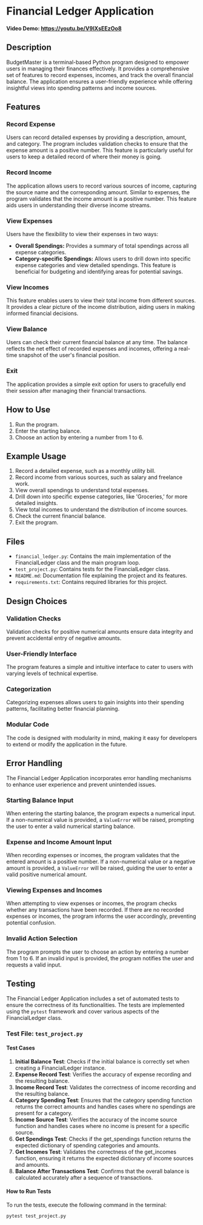# Financial Ledger Application
#### Video Demo: https://youtu.be/V9IXsEEzOo8

## Description
BudgetMaster is a terminal-based Python program designed to empower users in managing their finances effectively. It provides a comprehensive set of features to record expenses, incomes, and track the overall financial balance. The application ensures a user-friendly experience while offering insightful views into spending patterns and income sources.

## Features

### Record Expense
Users can record detailed expenses by providing a description, amount, and category. The program includes validation checks to ensure that the expense amount is a positive number. This feature is particularly useful for users to keep a detailed record of where their money is going.

### Record Income
The application allows users to record various sources of income, capturing the source name and the corresponding amount. Similar to expenses, the program validates that the income amount is a positive number. This feature aids users in understanding their diverse income streams.

### View Expenses
Users have the flexibility to view their expenses in two ways:
- **Overall Spendings:** Provides a summary of total spendings across all expense categories.
- **Category-specific Spendings:** Allows users to drill down into specific expense categories and view detailed spendings. This feature is beneficial for budgeting and identifying areas for potential savings.

### View Incomes
This feature enables users to view their total income from different sources. It provides a clear picture of the income distribution, aiding users in making informed financial decisions.

### View Balance
Users can check their current financial balance at any time. The balance reflects the net effect of recorded expenses and incomes, offering a real-time snapshot of the user's financial position.

### Exit
The application provides a simple exit option for users to gracefully end their session after managing their financial transactions.

## How to Use
1. Run the program.
2. Enter the starting balance.
3. Choose an action by entering a number from 1 to 6.

## Example Usage
1. Record a detailed expense, such as a monthly utility bill.
2. Record income from various sources, such as salary and freelance work.
3. View overall spendings to understand total expenses.
4. Drill down into specific expense categories, like 'Groceries,' for more detailed insights.
5. View total incomes to understand the distribution of income sources.
6. Check the current financial balance.
7. Exit the program.

## Files
- `financial_ledger.py`: Contains the main implementation of the FinancialLedger class and the main program loop.
- `test_project.py`: Contains tests for the FinancialLedger class.
- `README.md`: Documentation file explaining the project and its features.
- `requirements.txt`: Contains required libraries for this project.

## Design Choices
### Validation Checks
Validation checks for positive numerical amounts ensure data integrity and prevent accidental entry of negative amounts.

### User-Friendly Interface
The program features a simple and intuitive interface to cater to users with varying levels of technical expertise.

### Categorization
Categorizing expenses allows users to gain insights into their spending patterns, facilitating better financial planning.

### Modular Code
The code is designed with modularity in mind, making it easy for developers to extend or modify the application in the future.

## Error Handling
The Financial Ledger Application incorporates error handling mechanisms to enhance user experience and prevent unintended issues.

### Starting Balance Input
When entering the starting balance, the program expects a numerical input. If a non-numerical value is provided, a `ValueError` will be raised, prompting the user to enter a valid numerical starting balance.

### Expense and Income Amount Input
When recording expenses or incomes, the program validates that the entered amount is a positive number. If a non-numerical value or a negative amount is provided, a `ValueError` will be raised, guiding the user to enter a valid positive numerical amount.

### Viewing Expenses and Incomes
When attempting to view expenses or incomes, the program checks whether any transactions have been recorded. If there are no recorded expenses or incomes, the program informs the user accordingly, preventing potential confusion.

### Invalid Action Selection
The program prompts the user to choose an action by entering a number from 1 to 6. If an invalid input is provided, the program notifies the user and requests a valid input.

## Testing
The Financial Ledger Application includes a set of automated tests to ensure the correctness of its functionalities. The tests are implemented using the `pytest` framework and cover various aspects of the FinancialLedger class.

### Test File: `test_project.py`

#### Test Cases
1. **Initial Balance Test**: Checks if the initial balance is correctly set when creating a FinancialLedger instance.
2. **Expense Record Test**: Verifies the accuracy of expense recording and the resulting balance.
3. **Income Record Test**: Validates the correctness of income recording and the resulting balance.
4. **Category Spending Test**: Ensures that the category spending function returns the correct amounts and handles cases where no spendings are present for a category.
5. **Income Source Test**: Verifies the accuracy of the income source function and handles cases where no income is present for a specific source.
6. **Get Spendings Test**: Checks if the get_spendings function returns the expected dictionary of spending categories and amounts.
7. **Get Incomes Test**: Validates the correctness of the get_incomes function, ensuring it returns the expected dictionary of income sources and amounts.
8. **Balance After Transactions Test**: Confirms that the overall balance is calculated accurately after a sequence of transactions.

#### How to Run Tests
To run the tests, execute the following command in the terminal:

```bash
pytest test_project.py
